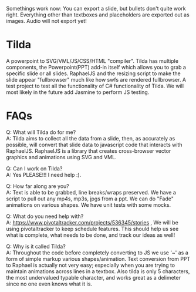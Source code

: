 Somethings work now: You can export a slide, but bullets don't quite work right. Everything other than textboxes and placeholders are exported out as images. Audio will not export yet!

Tilda
=====

A powerpoint to SVG/VML/JS/CSS/HTML &quot;compiler&quot;. 
Tilda has multiple components, the Powerpoint(PPT) add-in itself which allows you to grab a specific slide or all slides. RaphaelJS and the resizing script to make the slide appear "fullbrowser" much like how swfs are rendered fullbrowser. A test project to test all the functionality of C# functionality of Tilda. We will most likely in the future add Jasmine to perform JS testing. 


FAQs
=====
Q: What will Tilda do for me?  
A: Tilda aims to collect all the data from a slide, then, as accurately as possible, will convert that slide data to javascript code that interacts with RaphaelJS. RaphaelJS is a library that creates cross-browser vector graphics and animations using SVG and VML. 

Q: Can I work on Tilda?  
A: Yes PLEASE!!! I need help :).

Q: How far along are you?  
A: Text is able to be grabbed, line breaks/wraps preserved. We have a script to pull out any mp4s, mp3s, jpgs from a ppt. We can do "Fade" animations on various shapes. We have unit tests with some mocks.

Q: What do you need help with?  
A: https://www.pivotaltracker.com/projects/536345/stories , We will be using pivotaltracker to keep schedule features. This should help us see what is complete, what needs to be done, and track our ideas as well!
  
Q: Why is it called Tilda?  
A: Throughout the code before completely converting to JS we use '~' as a form of simple markup various shapes/animation. Text conversion from PPT to Raphael is actually not very easy; especially when you are trying to maintain animations across lines in a textbox. Also tilda is only 5 characters, the most undervalued typable character, and works great as a delimeter since no one even knows what it is.

